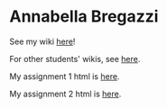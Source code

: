 # Annabella Bregazzi

See my wiki [here](https://github.com/bcb420-2025/Annabella_Bregazzi/wiki)!

For other students' wikis, see [here](https://github.com/bcb420-2025/Student-wiki/wiki/BCB420--2025-Student-Wiki).

My assignment 1 html is [here](https://github.com/bcb420-2025/Annabella_Bregazzi/blob/main/a1/A1_ANNABELLA_BREGAZZI.nb.html).

My assignment 2 html is [here](https://github.com/bcb420-2025/Annabella_Bregazzi/blob/main/A2_ANNABELLA_BREGAZZI.html).
